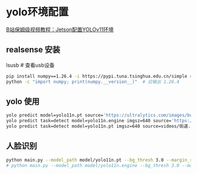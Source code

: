 # yolo环境配置
[B站保姆级视频教程：Jetson配置YOLOv11环境](https://blog.csdn.net/python_yjys/category_12885034.html)

## realsense 安装
lsusb # 查看usb设备


```bash
pip install numpy==1.26.4 -i https://pypi.tuna.tsinghua.edu.cn/simple # 指定numpy版本
python -c "import numpy; print(numpy.__version__)"  # 应输出 1.26.4
```


## yolo 使用
```bash
yolo predict model=yolo11n.pt source='https://ultralytics.com/images/bus.jpg'
yolo predict task=detect model=yolo11n.engine imgsz=640 source='https://ultralytics.com/images/bus.jpg'
yolo predict task=detect model=yolo11n.pt imgsz=640 source=videos/街道.mp4                       # 原始pytrch模型
```

## 人脸识别
```bash
python main.py --model_path model/yolo11n.pt --bg_thresh 3.0 --margin_ratio 0.1 --sample_step 3    # 原始pytorch模型
# python main.py --model_path model/yolo11n.engine --bg_thresh 3.0 --margin_ratio 0.1 --sample_step 3 # engine加速模型
``` 
